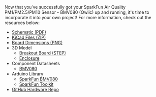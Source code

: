 Now that you've successfully got your SparkFun Air Quality PM1/PM2.5/PM10 Sensor - BMV080 (Qwiic) up and running, it's time to incorporate it into your own project! For more information, check out the resources below:

* [Schematic (PDF)](../assets/board_files/SparkFun_Particulate_Matter_Sensor_Breakout_BMV080_v10_Schematic.pdf)
* [KiCad Files (ZIP)](../assets/board_files/SparkFun_Particulate_Matter_Sensor_Breakout_BMV080_v10.zip)
* [Board Dimensions (PNG)](../assets/img/SparkFun_Particulate_Matter_Sensor_Breakout_BMV080_Board_Dimensions.png)
* 3D Model
    * [Breakout Board (STEP)](../assets/3d_model/SparkFun_BMV080_v10_3D_model.step)
    * [Enclosure](./assets/3d_model/HMV080_Enclosure_Assembly.zip)
* Component Datasheets
    * [BMV080](./assets/component_documentation/bst-bmv080-ds000.pdf)
* Arduino Library
    * [SparkFun BMV080](https://github.com/sparkfun/SparkFun_BMV080_Arduino_Library)
    * [SparkFun Toolkit](https://github.com/sparkfun/SparkFun_Toolkit)
* [GitHub Hardware Repo](https://github.com/sparkfun/SparkFun_Particulate_Matter_Sensor_Breakout_BMV080/)
